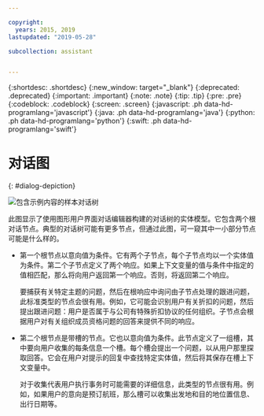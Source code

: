 ```yaml
---

copyright:
  years: 2015, 2019
lastupdated: "2019-05-28"

subcollection: assistant


---
```


{:shortdesc: .shortdesc}
{:new_window: target="_blank"}
{:deprecated: .deprecated}
{:important: .important}
{:note: .note}
{:tip: .tip}
{:pre: .pre}
{:codeblock: .codeblock}
{:screen: .screen}
{:javascript: .ph data-hd-programlang='javascript'}
{:java: .ph data-hd-programlang='java'}
{:python: .ph data-hd-programlang='python'}
{:swift: .ph data-hd-programlang='swift'}

# 对话图
{: #dialog-depiction}

![包含示例内容的样本对话树](images/dialog-depiction-full.png) 

此图显示了使用图形用户界面对话编辑器构建的对话树的实体模型。它包含两个根对话节点。典型的对话树可能有更多节点，但通过此图，可一窥其中一小部分节点可能是什么样的。

- 第一个根节点以意向值为条件。它有两个子节点，每个子节点均以一个实体值为条件。第二个子节点定义了两个响应。如果上下文变量的值与条件中指定的值相匹配，那么将向用户返回第一个响应。否则，将返回第二个响应。

  要捕获有关特定主题的问题，然后在根响应中询问由子节点处理的跟进问题，此标准类型的节点会很有用。例如，它可能会识别用户有关折扣的问题，然后提出跟进问题：用户是否属于与公司有特殊折扣协议的任何组织。子节点会根据用户对有关组织成员资格问题的回答来提供不同的响应。

- 第二个根节点是带槽的节点。它也以意向值为条件。此节点定义了一组槽，其中要向用户收集的每条信息一个槽。每个槽会提出一个问题，以从用户那里探取回答。它会在用户对提示的回复中查找特定实体值，然后将其保存在槽上下文变量中。

  对于收集代表用户执行事务时可能需要的详细信息，此类型的节点很有用。例如，如果用户的意向是预订航班，那么槽可以收集出发地和目的地位置信息、出行日期等。
